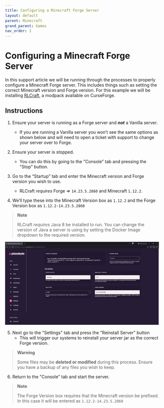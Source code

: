 ```yaml
---
title: Configuring a Minecraft Forge Server
layout: default
parent: Minecraft
grand_parent: Games
nav_order: 1
---
```


# Configuring a Minecraft Forge Server

In this support article we will be running through the processes to properly configure a Minecraft Forge server. This includes things such as setting the correct Minecraft version and Forge version. For this example we will be installing [RLCraft](https://www.curseforge.com/minecraft/modpacks/rlcraft), a modpack available on CurseForge.

## Instructions

1. Ensure your server is running as a Forge server and **_not_** a Vanilla server.
    - If you are running a Vanilla server you won’t see the same options as shown below and will need to open a ticket with support to change your server over to Forge.
2. Ensure your server is stopped.
    - You can do this by going to the "Console" tab and pressing the "Stop" button.

3. Go to the “Startup” tab and enter the Minecraft version and Forge version you wish to use.
    - RLCraft _requires_ Forge => `14.23.5.2860` and Minecraft `1.12.2`.

4. We’ll type these into the Minecraft Version box as `1.12.2` and the Forge Version box as `1.12.2-14.23.5.2860`

> **Note**
>
> RLCraft _requires_ Java 8 be installed to run. You can change the version of Java a server is using by setting the Docker Image dropdown to the required version.

![Startup settings fully configured for RLCraft.](/docs/games/minecraft/images/config-mc-forge-server.png)

5. Next go to the "Settings" tab and press the "Reinstall Server" button
    - This will trigger our systems to reinstall your server jar as the correct Forge version.

> **Warning**
>
> Some files may be **deleted or modified** during this process. Ensure you have a backup of any files you wish to keep.

6. Return to the "Console" tab and start the server.

> **Note**
>
> The Forge Version box requires that the Minecraft version be prefixed. In this case it will be entered as `1.12.2-14.23.5.2860`
